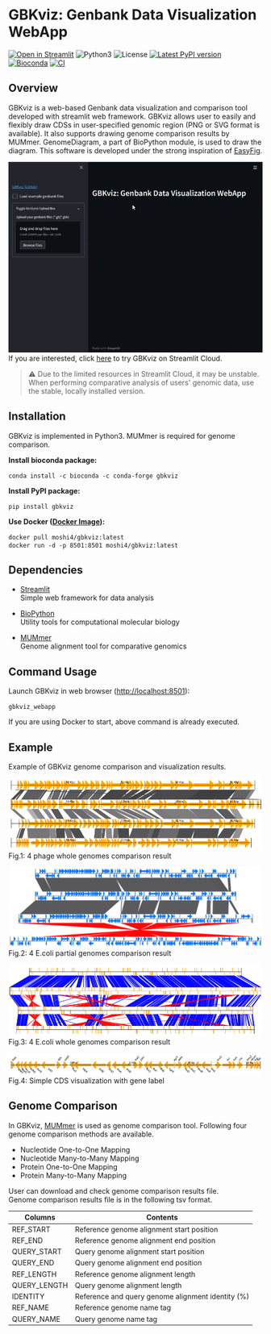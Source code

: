 # GBKviz: Genbank Data Visualization WebApp

[![Open in Streamlit](https://static.streamlit.io/badges/streamlit_badge_black_white.svg)](https://share.streamlit.io/moshi4/gbkviz/main/src/gbkviz/gbkviz_webapp.py)
![Python3](https://img.shields.io/badge/Language-Python3-steelblue)
![License](https://img.shields.io/badge/License-MIT-steelblue)
[![Latest PyPI version](https://img.shields.io/pypi/v/gbkviz.svg)](https://pypi.python.org/pypi/gbkviz)
[![Bioconda](https://img.shields.io/conda/vn/bioconda/gbkviz.svg?color=green)](https://anaconda.org/bioconda/gbkviz)
[![CI](https://github.com/moshi4/GBKviz/actions/workflows/ci.yml/badge.svg)](https://github.com/moshi4/GBKviz/actions/workflows/ci.yml)

## Overview

GBKviz is a web-based Genbank data visualization and comparison tool developed with streamlit web framework.
GBKviz allows user to easily and flexibly draw CDSs in user-specified genomic region (PNG or SVG format is available).
It also supports drawing genome comparison results by MUMmer.
GenomeDiagram, a part of BioPython module, is used to draw the diagram.
This software is developed under the strong inspiration of [EasyFig](https://mjsull.github.io/Easyfig/).

![GBKviz Demo GIF](https://raw.githubusercontent.com/moshi4/GBKviz/main/src/gbkviz/gbkviz_demo.gif)  
If you are interested, click [here](https://share.streamlit.io/moshi4/gbkviz/main/src/gbkviz/gbkviz_webapp.py) to try GBKviz on Streamlit Cloud.  
>:warning: Due to the limited resources in Streamlit Cloud, it may be unstable.
> When performing comparative analysis of users' genomic data, use the stable, locally installed version.

## Installation

GBKviz is implemented in Python3. MUMmer is required for genome comparison.

**Install bioconda package:**

    conda install -c bioconda -c conda-forge gbkviz

**Install PyPI package:**

    pip install gbkviz

**Use Docker ([Docker Image](https://hub.docker.com/r/moshi4/gbkviz/tags)):**

    docker pull moshi4/gbkviz:latest
    docker run -d -p 8501:8501 moshi4/gbkviz:latest

## Dependencies

- [Streamlit](https://streamlit.io/)  
  Simple web framework for data analysis

- [BioPython](https://github.com/biopython/biopython)  
  Utility tools for computational molecular biology

- [MUMmer](https://github.com/mummer4/mummer)  
  Genome alignment tool for comparative genomics
  
## Command Usage

Launch GBKviz in web browser (<http://localhost:8501>):

    gbkviz_webapp
  
If you are using Docker to start, above command is already executed.

## Example

Example of GBKviz genome comparison and visualization results.  

![GBKviz Example Fig1](https://raw.githubusercontent.com/moshi4/GBKviz/main/image/gbkviz_example1.png)  
Fig.1: 4 phage whole genomes comparison result

![GBKviz Example Fig2](https://raw.githubusercontent.com/moshi4/GBKviz/main/image/gbkviz_example2.png)  
Fig.2: 4 E.coli partial genomes comparison result

![GBKviz Example Fig3](https://raw.githubusercontent.com/moshi4/GBKviz/main/image/gbkviz_example3.png)  
Fig.3: 4 E.coli whole genomes comparison result

![GBKviz Example Fig4](https://raw.githubusercontent.com/moshi4/GBKviz/main/image/gbkviz_example4.png)  
Fig.4: Simple CDS visualization with gene label

## Genome Comparison

In GBKviz, [MUMmer](https://github.com/mummer4/mummer) is used as genome comparison tool.
Following four genome comparison methods are available.

- Nucleotide One-to-One Mapping
- Nucleotide Many-to-Many Mapping
- Protein One-to-One Mapping
- Protein Many-to-Many Mapping

User can download and check genome comparison results file.  
Genome comparison results file is in the following tsv format.  

| Columns      | Contents                                            |
| ------------ | --------------------------------------------------- |
| REF_START    | Reference genome alignment start position           |
| REF_END      | Reference genome alignment end position             |
| QUERY_START  | Query genome alignment start position               |
| QUERY_END    | Query genome alignment end position                 |
| REF_LENGTH   | Reference genome alignment length                   |
| QUERY_LENGTH | Query genome alignment length                       |
| IDENTITY     | Reference and query genome alignment identity (%)   |
| REF_NAME     | Reference genome name tag                           |
| QUERY_NAME   | Query genome name tag                               |
